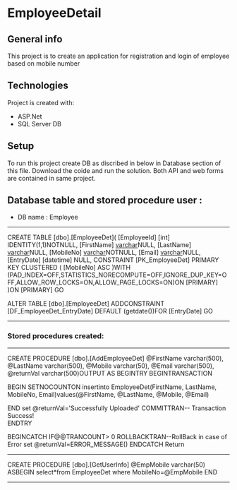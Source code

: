 # EmployeeDetail

## General info
This project is to create an application for registration and login of employee based on mobile number
	
## Technologies
Project is created with:
* ASP.Net
* SQL Server DB
	
  

## Setup
To run this project create DB as discribed in below in Database section of this file. Download the coide and run the solution. 
Both API and web forms are contained in same project. 

## Database  table and stored procedure user :

* DB name : Employee

***********************************************************
CREATE TABLE [dbo].[EmployeeDet](
	[EmployeeId] [int] IDENTITY(1,1)NOTNULL,
	[FirstName] [varchar](500)NULL,
	[LastName] [varchar](500)NULL,
	[MobileNo] [varchar](50)NOTNULL,
	[Email] [varchar](500)NULL,
	[EntryDate] [datetime] NULL,
CONSTRAINT [PK_EmployeeDet] PRIMARY KEY CLUSTERED
(
	[MobileNo] ASC
)WITH (PAD_INDEX=OFF,STATISTICS_NORECOMPUTE=OFF,IGNORE_DUP_KEY=OFF,ALLOW_ROW_LOCKS=ON,ALLOW_PAGE_LOCKS=ON)ON [PRIMARY]
)ON [PRIMARY]
GO

ALTER TABLE [dbo].[EmployeeDet] ADDCONSTRAINT [DF_EmployeeDet_EntryDate]  DEFAULT (getdate())FOR [EntryDate]
GO

***********************************************************
### Stored procedures created: 
***********************************************************
CREATE PROCEDURE [dbo].[AddEmployeeDet]
	@FirstName varchar(500),
	@LastName varchar(500),
	@Mobile varchar(50),
	@Email varchar(500),
	@returnVal varchar(500)OUTPUT
AS
BEGINTRY
BEGINTRANSACTION

BEGIN
SETNOCOUNTON
	insertinto EmployeeDet(FirstName, LastName, MobileNo, Email)values(@FirstName, @LastName, @Mobile, @Email)

END
set @returnVal='Successfully Uploaded'
COMMITTRAN-- Transaction Success!          
ENDTRY

BEGINCATCH
IF@@TRANCOUNT> 0
ROLLBACKTRAN--RollBack in case of Error 
set @returnVal=ERROR_MESSAGE()
ENDCATCH
Return
*****************************************************************
CREATE PROCEDURE [dbo].[GetUserInfo]
@EmpMobile varchar(50)
ASBEGIN
	select*from EmployeeDet where MobileNo=@EmpMobile
END
*****************************************************************
